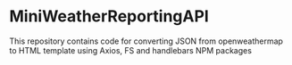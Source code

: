 # MiniWeatherReportingAPI
This repository contains code for converting JSON from openweathermap to HTML template using Axios, FS and handlebars NPM packages
